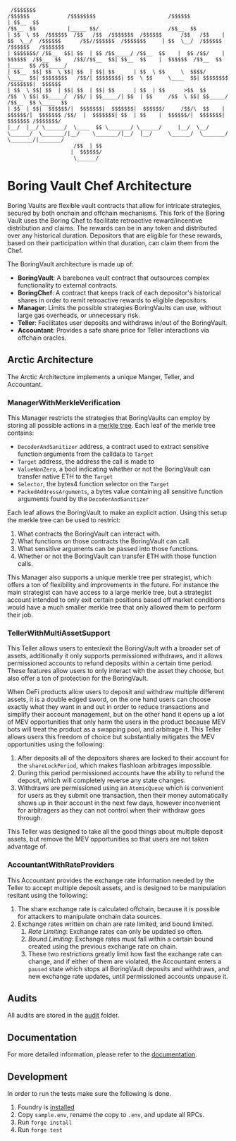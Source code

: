 ```
 /$$$$$$$                                                             /$$$$$$            /$$$$$$$$                       /$$$$$$                               
| $$__  $$                                                           /$$__  $$          |_____ $$/                      /$$__  $$                              
| $$  \ $$  /$$$$$$  /$$   /$$  /$$$$$$$  /$$$$$$      /$$   /$$    | $$  \__/  /$$$$$$      /$$//$$$$$$  /$$$$$$$     | $$  \__/  /$$$$$$   /$$$$$$   /$$$$$$$
| $$$$$$$/ /$$__  $$| $$  | $$ /$$_____/ /$$__  $$    |  $$ /$$/    |  $$$$$$  /$$__  $$    /$$//$$__  $$| $$__  $$    |  $$$$$$  /$$__  $$ |____  $$ /$$_____/
| $$__  $$| $$  \ $$| $$  | $$| $$      | $$  \ $$     \  $$$$/      \____  $$| $$$$$$$$   /$$/| $$$$$$$$| $$  \ $$     \____  $$| $$$$$$$$  /$$$$$$$|  $$$$$$ 
| $$  \ $$| $$  | $$| $$  | $$| $$      | $$  | $$      >$$  $$      /$$  \ $$| $$_____/  /$$/ | $$_____/| $$  | $$     /$$  \ $$| $$_____/ /$$__  $$ \____  $$
| $$  | $$|  $$$$$$/|  $$$$$$$|  $$$$$$$|  $$$$$$/     /$$/\  $$    |  $$$$$$/|  $$$$$$$ /$$/  |  $$$$$$$| $$  | $$    |  $$$$$$/|  $$$$$$$|  $$$$$$$ /$$$$$$$/
|__/  |__/ \______/  \____  $$ \_______/ \______/     |__/  \__/     \______/  \_______/|__/    \_______/|__/  |__/     \______/  \_______/ \_______/|_______/ 
                     /$$  | $$                                                                                                                                       
                    |  $$$$$$/                                                                                                                                       
                     \______/                                                                                                                                                   
```

# Boring Vault Chef Architecture

Boring Vaults are flexible vault contracts that allow for intricate strategies, secured by both onchain and offchain mechanisms.
This fork of the Boring Vault uses the Boring Chef to facilitate retroactive reward/incentive distribution and claims. The rewards can be in any token and distributed over any historical duration. Depositors that are eligible for these rewards, based on their participation within that duration, can claim them from the Chef.

The BoringVault architecture is made up of:

- **BoringVault**: A barebones vault contract that outsources complex functionality to external contracts.
- **BoringChef**: A contract that keeps track of each depositor's historical shares in order to remit retroactive rewards to eligible depositors.
- **Manager**: Limits the possible strategies BoringVaults can use, without large gas overheads, or unnecessary risk.
- **Teller**: Facilitates user deposits and withdraws in/out of the BoringVault.
- **Accountant**: Provides a safe share price for Teller interactions via offchain oracles.

## Arctic Architecture

The Arctic Architecture implements a unique Manger, Teller, and Accountant.

### ManagerWithMerkleVerification

This Manager restricts the strategies that BoringVaults can employ by storing all possible actions in a [merkle tree](https://en.wikipedia.org/wiki/Merkle_tree). Each leaf of the merkle tree contains:

- `DecoderAndSanitizer` address, a contract used to extract sensitive function arguments from the calldata to `Target`
- `Target` address, the address the call is made to
- `ValueNonZero`, a bool indicating whether or not the BoringVault can transfer native ETH to the `Target`
- `Selector`, the bytes4 function selector on the `Target`
- `PackedAddressArguments`, a bytes value containing all sensitive function arguments found by the `DecoderAndSanitizer`

Each leaf allows the BoringVault to make an explicit action. Using this setup the merkle tree can be used to restrict:

1. What contracts the BoringVault can interact with.
2. What functions on those contracts the BoringVault can call.
3. What sensitive arguments can be passed into those functions.
4. Whether or not the BoringVault can transfer ETH with those function calls.

This Manager also supports a unique merkle tree per strategist, which offers a ton of flexibility and improvements in the future. For instance the main strategist can have access to a large merkle tree, but a strategist account intended to only exit certain positions based off market conditions would have a much smaller merkle tree that only allowed them to perform their job.

### TellerWithMultiAssetSupport

This Teller allows users to enter/exit the BoringVault with a broader set of assets, additionally it only supports permissioned withdraws, and it allows permissioned accounts to refund deposits within a certain time period. These features allow users to only interact with the asset they choose, but also offer a ton of protection for the BoringVault.

When DeFi products allow users to deposit and withdraw multiple different assets, it is a double edged sword, on the one hand users can choose exactly what they want in and out in order to reduce transactions and simplify their account management, but on the other hand it opens up a lot of MEV opportunities that only harm the users in the product because MEV bots will treat the product as a swapping pool, and arbitrage it. This Teller allows users this freedom of choice but substantially mitigates the MEV opportunities using the following:

1. After deposits all of the depositors shares are locked to their account for the `shareLockPeriod`, which makes flashloan arbitrages impossible.
2. During this period permissioned accounts have the ability to refund the deposit, which will completely reverse any state changes.
3. Withdraws are permissioned using an `AtomicQueue` which is convenient for users as they submit one transaction, then their money automatically shows up in their account in the next few days, however inconvenient for arbitragers as they can not control when their withdraw goes through.

This Teller was designed to take all the good things about multiple deposit assets, but remove the MEV opportunities so that users are not taken advantage of.

### AccountantWithRateProviders

This Accountant provides the exchange rate information needed by the Teller to accept multiple deposit assets, and is designed to be manipulation resitant using the following:

1. The share exchange rate is calculated offchain, because it is possible for attackers to manipulate onchain data sources.
2. Exchange rates written on chain are rate limited, and bound limited.
   1. _Rate Limiting_: Exchange rates can only be updated so often.
   2. _Bound Limiting_: Exchange rates must fall within a certain bound created using the previous exchange rate on chain.
   3. These two restrictions greatly limit how fast the exchange rate can change, and if either of them are violated, the Accountant enters a `paused` state which stops all BoringVault deposits and withdraws, and new exchange rate updates, until permissioned accounts unpause it.

## Audits

All audits are stored in the [audit](./audit/) folder.

## Documentation

For more detailed information, please refer to the [documentation](https://docs.veda.tech).

## Development

In order to run the tests make sure the following is done.

1. Foundry is [installed](https://book.getfoundry.sh/getting-started/installation)
2. Copy `sample.env`, rename the copy to `.env`, and update all RPCs.
3. Run `forge install`
4. Run `forge test`
